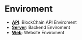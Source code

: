 # Enviroment

* [**API**](https://github.com/Agritracer/Enviroment/tree/main/api): BlockChain API Enviroment
* [**Server**](https://github.com/Agritracer/Enviroment/tree/main/server): Backend Enviroment
* [**Web**](https://github.com/Agritracer/Enviroment/tree/main/web): Website Enviroment
